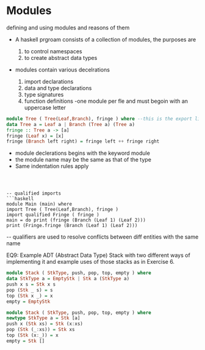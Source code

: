 # Modules 

defining and using modules and reasons of them

- A haskell prgroam consists of a collection of modules, the purposes are
    1. to control namespaces
    2. to create abstract data types

- modules contain various decelrations
    1. import declarations
    2. data and type declarations
    3. type signatures
    4. function definitions
-one module per fle and must begoin with an uppercase letter
```haskell
module Tree ( Tree(Leaf,Branch), fringe ) where --this is the export list
data Tree a = Leaf a | Branch (Tree a) (Tree a)
fringe :: Tree a -> [a]
fringe (Leaf x) = [x]
fringe (Branch left right) = fringe left ++ fringe right
```
- module declerations begins with the keyword module
- the module name may be the same as that of the type
- Same indentation rules apply
```



-- qualified imports
```haskell
module Main (main) where
import Tree ( Tree(Leaf,Branch), fringe )
import qualified Fringe ( fringe )
main = do print (fringe (Branch (Leaf 1) (Leaf 2)))
print (Fringe.fringe (Branch (Leaf 1) (Leaf 2)))
```
-- qualifiers are used to resolve conflicts between diff entities with the same name

EQ9: Example ADT (Abstract Data Type) Stack with two different ways of implementing it and example uses of those stacks as in Exercise 6.

```haskell
module Stack ( StkType, push, pop, top, empty ) where
data StkType a = EmptyStk | Stk a (StkType a)
push x s = Stk x s
pop (Stk _ s) = s
top (Stk x _) = x
empty = EmptyStk

module Stack ( StkType, push, pop, top, empty ) where
newtype StkType a = Stk [a]
push x (Stk xs) = Stk (x:xs)
pop (Stk (_:xs)) = Stk xs
top (Stk (x:_)) = x
empty = Stk []
```